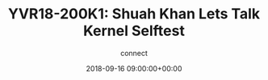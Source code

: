 ---
amazon_s3_presentation_url: None
amazon_s3_video_url: None
author: connect
categories:
- yvr18
comments: true
date: '2018-09-16 09:00:00+00:00'
image:
  featured: true
  name: YVR18-200K1.png
  path: /assets/images/featured-images/YVR18-200K1.png
layout: resource-post
session_id: YVR18-200K1
session_track: Keynote, Linux Kernel, Kernel Validation
slideshare_presentation_url: None
speakers:
- biography: '""'
  company: Samsung OSG
  job-title: Sr. Linux Kernel Engineer
  name: Shuah Khan
  speaker-image: ShuahKhan.gif
title: 'YVR18-200K1: Shuah Khan Lets Talk Kernel Selftest'
youtube_video_url: None
tag: session
---